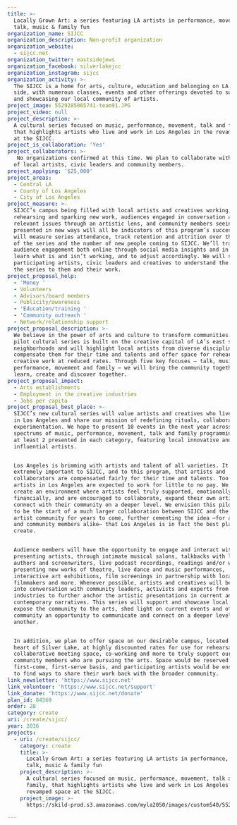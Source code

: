 ```yaml
---
title: >-
  Locally Grown Art: a series featuring LA artists in performance, movement,
  talk, music & family fun 
organization_name: SIJCC
organization_description: Non-profit organization
organization_website:
  - sijcc.net
organization_twitter: eastsidejews
organization_facebook: silverlakejcc
organization_instagram: sijcc
organization_activity: >-
  The SIJCC is a home for arts, culture, education and belonging on LA’s east
  side, with numerous classes, events and other offerings devoted to supporting
  and showcasing our local community of artists.
project_image: 5529285065741-team91.JPG
project_video: null
project_description: >-
  A cultural series focused on music, performance, movement, talk and family,
  that highlights artists who live and work in Los Angeles in the revamped space
  at the SIJCC.
project_is_collaboration: 'Yes'
project_collaborators: >-
   No organizations confirmed at this time. We plan to collaborate with an array
  of local artists, civic leaders and community members.
project_applying: '$25,000'
project_areas:
  - Central LA
  - County of Los Angeles
  - City of Los Angeles
project_measure: >-
  SIJCC’s campus being filled with local artists and creatives working,
  rehearsing and sparking new work, audiences engaged in conversation about
  relevant issues through an artistic lens, and community members seeing ideas
  presented in new ways will all be indicators of this program’s success. We
  will measure series attendance, track retention and attrition over the course
  of the series and the number of new people coming to SIJCC. We’ll track
  audience engagement both online through social media insights and in person to
  learn what is and isn’t working, and to adjust accordingly. We will survey
  participating artists, civic leaders and creatives to understand the value to
  the series to them and their work.
project_proposal_help:
  - 'Money '
  - Volunteers
  - Advisors/board members
  - Publicity/awareness
  - 'Education/training '
  - 'Community outreach '
  - Network/relationship support
project_proposal_description: >-
  We believe in the power of arts and culture to transform communities. Our
  pilot cultural series is built on the creative capital of LA’s east side
  neighborhoods and will highlight local artists from diverse disciplines,
  compensate them for their time and talents and offer space for rehearsal and
  creative work at reduced rates. Through five key focuses — talk, music,
  performance, movement and family — we will bring the community together to
  learn, create and discover together.
project_proposal_impact:
  - Arts establishments
  - Employment in the creative industries
  - Jobs per capita
project_proposal_best_place: >-
  SIJCC’s new cultural series will value artists and creatives who live and work
  in Los Angeles and share our mission of redefining rituals, collaboration and
  experimentation. We hope to present 10 events in the next year across the
  spectrums of music, performance, movement, talk and family programming, with
  at least 2 presented in each category, featuring local innovative and
  influential artists.  


  Los Angeles is brimming with artists and talent of all varieties. It is
  extremely important to SIJCC, and to this program, that artists and
  collaborators are compensated fairly for their time and talents. Too many
  artists in Los Angeles are expected to work for little to no pay. We wish to
  create an environment where artists feel truly supported, emotionally and
  financially, and are encouraged to collaborate, expand their own artistry, and
  connect with their community on a deeper level. We envision this pilot series
  to be the start of a much larger collaboration between SIJCC and the local
  artist community for years to come, further cementing the idea –for artists
  and community members alike— that Los Angeles is in fact the best place to
  create. 


  Audience members will have the opportunity to engage and interact with
  presenting artists, through intimate musical salons, talkbacks with local
  authors and screenwriters, live podcast recordings, readings and/or workshops
  presenting new works of theatre, live dance and music performances,
  interactive art exhibitions, film screenings in partnership with local
  filmmakers and more. Whenever possible, artists and creatives will be brought
  into conversation with community leaders, activists and experts from different
  industries to further anchor the artistic presentations in current and
  contemporary narratives. This series will support and showcase local artists,
  expose the community to the arts, shed light on current events and offer the
  community an opportunity to communicate and connect on a deeper level with one
  another.  


  In addition, we plan to offer space on our desirable campus, located in the
  heart of Silver Lake, at highly discounted rates for use for rehearsals,
  collaborative meeting space, co-working and more to truly support our local
  community members who are pursuing the arts. Space would be reserved on a
  first-come, first-serve basis, and participating artists would be encouraged
  to find ways to share their work back with the broader community.
link_newsletter: 'https://www.sijcc.net'
link_volunteer: 'https://www.sijcc.net/support'
link_donate: 'https://www.sijcc.net/donate'
plan_id: 84369
order: 28
category: create
uri: /create/sijcc/
year: 2016
projects:
  - uri: /create/sijcc/
    category: create
    title: >-
      Locally Grown Art: a series featuring LA artists in performance, movement,
      talk, music & family fun 
    project_description: >-
      A cultural series focused on music, performance, movement, talk and
      family, that highlights artists who live and work in Los Angeles in the
      revamped space at the SIJCC.
    project_image: >-
      https://skild-prod.s3.amazonaws.com/myla2050/images/custom540/5529285065741-team91.JPG

---
```

